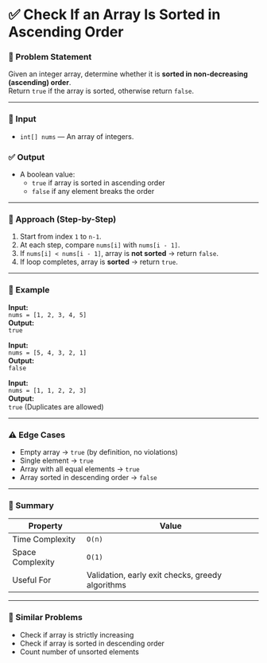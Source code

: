 # ✅ Check If an Array Is Sorted in Ascending Order

### 📘 Problem Statement  
Given an integer array, determine whether it is **sorted in non-decreasing (ascending) order**.  
Return `true` if the array is sorted, otherwise return `false`.

---

### 🧾 Input  
- `int[] nums` — An array of integers.

### ✅ Output  
- A boolean value:  
  - `true` if array is sorted in ascending order  
  - `false` if any element breaks the order

---

### 🧠 Approach (Step-by-Step)
1. Start from index `1` to `n-1`.
2. At each step, compare `nums[i]` with `nums[i - 1]`.
3. If `nums[i] < nums[i - 1]`, array is **not sorted** → return `false`.
4. If loop completes, array is **sorted** → return `true`.

---

### 🧪 Example

**Input:**  
`nums = [1, 2, 3, 4, 5]`  
**Output:**  
`true`

**Input:**  
`nums = [5, 4, 3, 2, 1]`  
**Output:**  
`false`

**Input:**  
`nums = [1, 1, 2, 2, 3]`  
**Output:**  
`true` (Duplicates are allowed)

---

### ⚠️ Edge Cases
- Empty array → `true` (by definition, no violations)
- Single element → `true`
- Array with all equal elements → `true`
- Array sorted in descending order → `false`

---

### 📌 Summary

| Property       | Value          |
|----------------|----------------|
| Time Complexity | `O(n)`         |
| Space Complexity | `O(1)`       |
| Useful For     | Validation, early exit checks, greedy algorithms |

---

### 🔗 Similar Problems
- Check if array is strictly increasing  
- Check if array is sorted in descending order  
- Count number of unsorted elements
